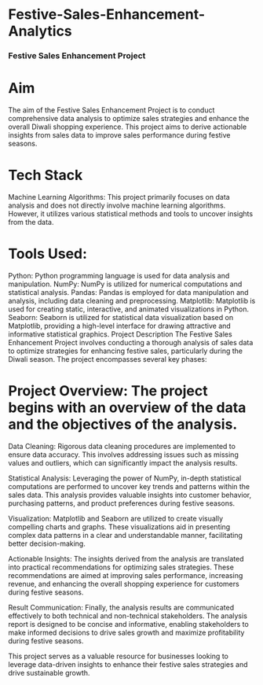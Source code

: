 # Festive-Sales-Enhancement-Analytics

### Festive Sales Enhancement Project
# Aim
The aim of the Festive Sales Enhancement Project is to conduct comprehensive data analysis to optimize sales strategies and enhance the overall Diwali shopping experience. This project aims to derive actionable insights from sales data to improve sales performance during festive seasons.

# Tech Stack
Machine Learning Algorithms:
This project primarily focuses on data analysis and does not directly involve machine learning algorithms. However, it utilizes various statistical methods and tools to uncover insights from the data.

# Tools Used:
Python: Python programming language is used for data analysis and manipulation.
NumPy: NumPy is utilized for numerical computations and statistical analysis.
Pandas: Pandas is employed for data manipulation and analysis, including data cleaning and preprocessing.
Matplotlib: Matplotlib is used for creating static, interactive, and animated visualizations in Python.
Seaborn: Seaborn is utilized for statistical data visualization based on Matplotlib, providing a high-level interface for drawing attractive and informative statistical graphics.
Project Description
The Festive Sales Enhancement Project involves conducting a thorough analysis of sales data to optimize strategies for enhancing festive sales, particularly during the Diwali season. The project encompasses several key phases:

# Project Overview: The project begins with an overview of the data and the objectives of the analysis.

Data Cleaning: Rigorous data cleaning procedures are implemented to ensure data accuracy. This involves addressing issues such as missing values and outliers, which can significantly impact the analysis results.

Statistical Analysis: Leveraging the power of NumPy, in-depth statistical computations are performed to uncover key trends and patterns within the sales data. This analysis provides valuable insights into customer behavior, purchasing patterns, and product preferences during festive seasons.

Visualization: Matplotlib and Seaborn are utilized to create visually compelling charts and graphs. These visualizations aid in presenting complex data patterns in a clear and understandable manner, facilitating better decision-making.

Actionable Insights: The insights derived from the analysis are translated into practical recommendations for optimizing sales strategies. These recommendations are aimed at improving sales performance, increasing revenue, and enhancing the overall shopping experience for customers during festive seasons.

Result Communication: Finally, the analysis results are communicated effectively to both technical and non-technical stakeholders. The analysis report is designed to be concise and informative, enabling stakeholders to make informed decisions to drive sales growth and maximize profitability during festive seasons.

This project serves as a valuable resource for businesses looking to leverage data-driven insights to enhance their festive sales strategies and drive sustainable growth.